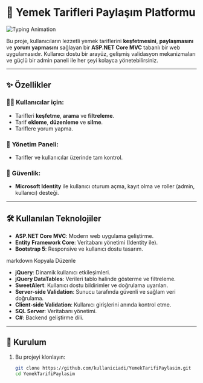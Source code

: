 # 🍲 Yemek Tarifleri Paylaşım Platformu  

![Typing Animation](https://readme-typing-svg.demolab.com?font=Fira+Code&weight=500&size=24&duration=2000&pause=500&color=F7584F&center=true&vCenter=true&width=600&lines=Hoş+Geldiniz!+🍲;Yemek+Tarifleri+Paylaşım+Platformu;ASP.NET+Core+MVC+%7C+jQuery+%7C+EF+Core)

Bu proje, kullanıcıların lezzetli yemek tariflerini **keşfetmesini**, **paylaşmasını** ve **yorum yapmasını** sağlayan bir **ASP.NET Core MVC** tabanlı bir web uygulamasıdır. Kullanıcı dostu bir arayüz, gelişmiş validasyon mekanizmaları ve güçlü bir admin paneli ile her şeyi kolayca yönetebilirsiniz.  

---

## ✨ **Özellikler**  

### 👨‍🍳 **Kullanıcılar için:**  
- Tarifleri **keşfetme**, **arama** ve **filtreleme**.  
- Tarif **ekleme**, **düzenleme** ve **silme**.  
- Tariflere yorum yapma.  

### 🔧 **Yönetim Paneli:**  
- Tarifler ve kullanıcılar üzerinde tam kontrol. 

### 🔐 **Güvenlik:**  
- **Microsoft Identity** ile kullanıcı oturum açma, kayıt olma ve roller (admin, kullanıcı) desteği.  

---

## 🛠️ **Kullanılan Teknolojiler**  

- **ASP.NET Core MVC**: Modern web uygulama geliştirme.  
- **Entity Framework Core**: Veritabanı yönetimi (Identity ile).  
- **Bootstrap 5**: Responsive ve kullanıcı dostu tasarım.  

markdown
Kopyala
Düzenle
- **jQuery**: Dinamik kullanıcı etkileşimleri.  
- **jQuery DataTables**: Verileri tablo halinde gösterme ve filtreleme.  
- **SweetAlert**: Kullanıcı dostu bildirimler ve doğrulama uyarıları.  
- **Server-side Validation**: Sunucu tarafında güvenli ve sağlam veri doğrulama.  
- **Client-side Validation**: Kullanıcı girişlerini anında kontrol etme.  
- **SQL Server**: Veritabanı yönetimi.  
- **C#**: Backend geliştirme dili.  

---

## 🚀 **Kurulum**  

1. Bu projeyi klonlayın:  
   ```bash
   git clone https://github.com/kullaniciadi/YemekTarifiPaylasim.git
   cd YemekTarifiPaylasim
